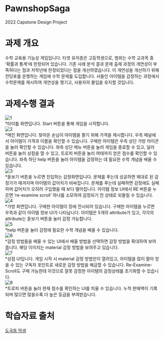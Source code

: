 # PawnshopSaga
2022 Capstone Design Project

# 과제 개요
수학 교육용 기능성 게임입니다. 타겟 유저층은 고등학생으로, 범위는 수학 교과목 중 ‘확률과 통계‘에 한정되어 있습니다. 기존 사례 분석 결과 문제 출제 과정의 개연성이 부족하다는 점과 저학년에 한정되었다는 점을 개선하였습니다. 이 개연성을 개선하기 위해 전당포를 운행하는 게임에 수학 문제를 도입합니다. 사들인 아이템을 감정하는 과정에서 수학문제를 제시하여 개연성을 챙기고, 사용자의 몰입을 유지할 것입니다.

# 과제수행 결과
![1](https://user-images.githubusercontent.com/65304950/174278060-fbec4e0c-95ff-4e77-817f-90c3ed4c9dec.png)
<br>
*타이틀 화면입니다. Start 버튼을 통해 게임을 시작합니다.
<br>
![2](https://user-images.githubusercontent.com/65304950/174278067-79f692ba-c4e3-40c6-bc9a-aba2c4c7634c.png)
<br>
*메인 화면입니다. 찾아온 손님이 아이템을 팔기 위해 가격을 제시합니다. 우측 패널에서 아이템이 가격과 이름을 확인할 수 있습니다. 구매한 아이템은 우측 상단 가방 아이콘을 눌러 확인할 수 있습니다. 좌측 상단 메뉴 버튼을 눌러 게임을 종료할 수 있고, 달러 버튼을 눌러 상점을 열 수 있고, 트로피 버튼을 눌러 여태까지 얻은 점수를 확인할 수 있습니다. 좌측 하단 help 버튼을 눌러 아이템을 감정하는 데 필요한 수학 개념을 배울 수 있습니다.
<br>
![3](https://user-images.githubusercontent.com/65304950/174278070-d3ce5e15-d30c-4a41-af5f-0fcddfa5718e.png)
<br>
*돋보기 버튼을 누르면 진입하는 감정화면입니다. 문제를 푸는데 성공하면 제대로 된 감정가가 매겨지며 아이템의 값어치가 비싸집니다. 문제를 푸는데 실패하면 감정에도 실패하며 값어치가 오히려 구입했을 때 보다 떨어집니다. 아이템 정보 UI에서 RE 버튼을 누르면 ‘re-examine scroll’ 하나를 소모하여 감정되기 전 상태로 되돌릴 수 있습니다.
<br>
![4](https://user-images.githubusercontent.com/65304950/174278074-a9c742e2-a48f-4540-ad06-f21b9af7304c.png)
<br>
*가방 화면입니다. 구매한 아이템이 장에 전시되어 있습니다. 구매한 아이템을 누르면 우측과 같이 아이템 정보 UI가 나타납니다. 아이템은 5개의 attribute가 있고, 각각의 attribute는 돋보기 버튼을 눌러 감정 가능합니다.
<br>
![5](https://user-images.githubusercontent.com/65304950/174278076-77d9b37c-28a4-45c9-86ba-cfe7e1232e04.png)
<br>
*help 버튼을 눌러 감정에 필요한 수학 개념을 배울 수 있습니다.
<br>
![6](https://user-images.githubusercontent.com/65304950/174278078-d4e0059c-107c-4a53-8116-178e5435af16.png)
<br>
*감정 방법들을 배울 수 있는 UI에서 배울 방법을 선택하면 감정 방법을 확대하여 보여줍니다. 해당 이미지는 material 감정 방법을 보여주고 있습니다.
<br>
![7](https://user-images.githubusercontent.com/65304950/174278080-ce074acf-4b97-493f-b48c-cc207b6948ff.png)
<br>
*상점 UI입니다. 게임 시작 시 material 감정 방법만이 열려있고, 아이템을 많이 팔아 얻을 수 있는 구독자 포인트로 새로운 감정 방법을 해금할 수 있습니다. Re-Examine-Scroll도 구매 가능한데 이것으로 잘못 감정한 아이템의 감정상태를 초기화할 수 있습니다.
<br>
![8](https://user-images.githubusercontent.com/65304950/174278081-7dceeea1-aa7e-4b75-9598-4bbc5e86d57a.png)
<br>
*트로피 버튼을 눌러 현재 점수를 확인하는 UI를 띄울 수 있습니다. 누적 판매액이 기록되며 많으면 많을수록 더 높은 등급을 부여받습니다.
<br>


# 학습자료 출처
[도곡동 막샘](https://m.blog.naver.com/PostView.naver?isHttpsRedirect=true&blogId=mathfreedom&logNo=221451091630)
